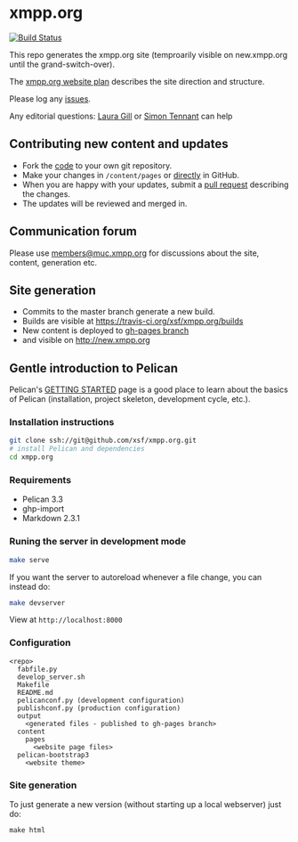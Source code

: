 xmpp.org
========
[![Build Status](https://travis-ci.org/xsf/xmpp.org.png?branch=master)](https://travis-ci.org/xsf/xmpp.org)

This repo generates the xmpp.org site (temproarily visible on new.xmpp.org until the grand-switch-over).

The [xmpp.org website plan](https://trello.com/b/ml9e82sE/xmpp-org-website) describes the site direction and structure.

Please log any [issues](https://github.com/xsf/xmpp.org/issues/new).

Any editorial questions: [Laura Gill](laura.gill@surevine.com) or [Simon Tennant](simon@buddycloud.com) can help

Contributing new content and updates
------------------------------------
 
* Fork the [code](https://github.com/xsf/xmpp.org/fork) to your own git repository.
* Make your changes in `/content/pages` or [directly](https://github.com/xsf/xmpp.org/tree/master/content/pages) in GitHub. 
* When you are happy with your updates, submit a [pull request](https://github.com/xsf/xmpp.org/pulls) describing the changes.
* The updates will be reviewed and merged in.

Communication forum
-------------------

Please use [members@muc.xmpp.org](xmpp:members@muc.xmpp.org?join) for discussions about the site, content, generation etc.

Site generation
---------------

* Commits to the master branch generate a new build.
* Builds are visible at https://travis-ci.org/xsf/xmpp.org/builds
* New content is deployed to [gh-pages branch](https://github.com/xsf/xmpp.org/tree/gh-pages)
* and visible on http://new.xmpp.org

## Gentle introduction to Pelican

Pelican's [GETTING STARTED](http://docs.getpelican.com/en/latest/getting_started.html/) page is a good place to learn about the basics of Pelican (installation, project skeleton, development cycle, etc.).

### Installation instructions
```bash
git clone ssh://git@github.com/xsf/xmpp.org.git
# install Pelican and dependencies
cd xmpp.org
```
### Requirements

* Pelican 3.3
* ghp-import
* Markdown 2.3.1

### Runing the server in development mode

```bash
make serve
```

If you want the server to autoreload whenever a file change, you can instead do:

```bash
make devserver
```
View at `http://localhost:8000`

### Configuration

```
<repo>
  fabfile.py
  develop_server.sh
  Makefile
  README.md
  pelicanconf.py (development configuration)
  publishconf.py (production configuration)
  output
    <generated files - published to gh-pages branch>
  content
    pages
      <website page files>
  pelican-bootstrap3
    <website theme>
```

### Site generation

To just generate a new version (without starting up a local webserver) just do:

`make html`
